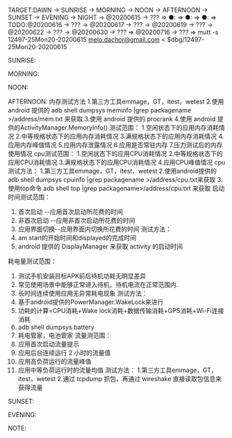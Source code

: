 TARGET:DAWN → SUNRISE → MORNING → NOON → AFTERNOON → SUNSET → EVENING → NIGHT → @20200615 → ??? ⇒ 
●: ⇒ 
●: ⇒ 
●: ⇒ 
TODO:@20200616 → ??? → @20200617 → ??? → @20200619 → ??? → @20200622 → ??? → @20200630 → ??? ⇒ @20200716 → ??? ⇒ 
mutt -s 12497-25Mon20-20200615 melo.dachor@gmail.com < $dbg/12497-25Mon20-20200615

SUNRISE:

MORNING:

NOON:

AFTERNOON:
内存测试方法
1.第三方工具emmage，GT，itest，wetest
2.使用 android 提供的 adb shell dumpsys meminfo |grep packagename >/address/mem.txt 来获取
3.使用 android 提供的 procrank
4.使用 android 提供的ActivityManager.MemoryInfo()
测试范围：
1.空闲状态下的应用内存消耗情况
2.中等规格状态下的应用内存消耗情况
3.满规格状态下的应用内存消耗情况
4.应用内存峰值情况
5.应用内存泄露情况
6.应用是否常驻内存
7.压力测试后的内存使用情况
cpu测试范围：
1.空闲状态下的应用CPU消耗情况
2.中等规格状态下的应用CPU消耗情况
3.满规格状态下的应用CPU消耗情况
4.应用CPU峰值情况
cpu测试方法：
1.第三方工具emmage，GT，itest，wetest
2.使用android提供的adb shell dumpsys cpuinfo |grep packagename >/address/cpu.txt来获取
3.使用top命令 adb shell top |grep packagename>/address/cpu.txt 来获取
启动时间测试范围：
1. 首次启动 --应用首次启动所花费的时间
2. 非首次启动 --应用非首次启动所花费的时间
3. 应用界面切换--应用界面内切换所花费的时间
测试方法：
1. am start的开始时间和displayed的完成时间
2. android 提供的 DisplayManager 来获取 activity 的启动时间

耗电量测试范围：
1. 测试手机安装目标APK前后待机功耗无明显差异
2. 常见使用场景中能够正常进入待机，待机电流在正常范围内.
3. 长时间连续使用应用无异常耗电现象
测试方法：
1. 基于android提供的PowerManager.WakeLock来进行
2. 功耗的计算=CPU消耗+Wake lock消耗+数据传输消耗+GPS消耗+Wi-Fi连接消耗
3. adb shell dumpsys battery
4. 耗电管家，电池管家
流量测范围：
1. 应用首次启动流量提示
2. 应用后台连续运行 2 小时的流量值
3. 应用高负荷运行的流量峰值
4. 应用中等负荷运行时的流量均值
测试方法：
1.第三方工具emmage，GT，itest，wetest
2.通过 tcpdump 抓包，再通过 wireshake 直接读取包信息来获得流量

SUNSET:

EVENING:

NOTE:
